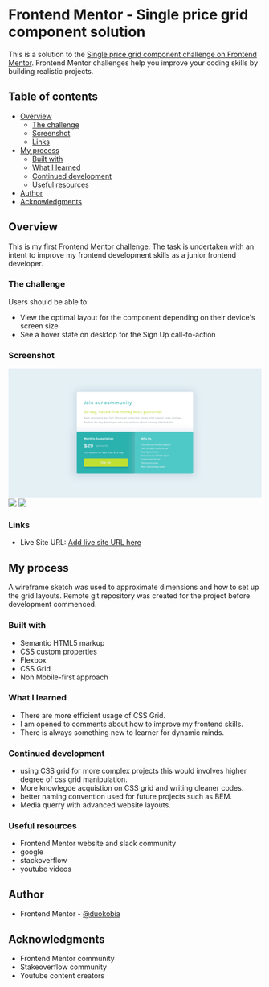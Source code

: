 
# Frontend Mentor - Single price grid component solution

This is a solution to the [Single price grid component challenge on Frontend Mentor](https://www.frontendmentor.io/challenges/single-price-grid-component-5ce41129d0ff452fec5abbbc). Frontend Mentor challenges help you improve your coding skills by building realistic projects. 

## Table of contents

- [Overview](#overview)
  - [The challenge](#the-challenge)
  - [Screenshot](#screenshot)
  - [Links](#links)
- [My process](#my-process)
  - [Built with](#built-with)
  - [What I learned](#what-i-learned)
  - [Continued development](#continued-development)
  - [Useful resources](#useful-resources)
- [Author](#author)
- [Acknowledgments](#acknowledgments)


## Overview
This is my first Frontend Mentor challenge. The task is undertaken with an intent to improve my frontend development skills as a junior frontend developer.

### The challenge

Users should be able to:

- View the optimal layout for the component depending on their device's screen size
- See a hover state on desktop for the Sign Up call-to-action

### Screenshot

![](./images/desktopscreenshot.png)
![](./images/mobilescreenone.png)
![](./images/mobilescreentwo.png)


### Links

- Live Site URL: [Add live site URL here](https://duokobia.github.io/single-price-grid-component/)


## My process

A wireframe sketch was used to approximate dimensions and how to set up the grid layouts. Remote git repository was created for the project before development commenced.

### Built with

- Semantic HTML5 markup
- CSS custom properties
- Flexbox
- CSS Grid
- Non Mobile-first approach 

### What I learned

- There are more efficient usage of CSS Grid. 
- I am opened to comments about how to improve my frontend skills. 
- There is always something new to learner for dynamic minds.


### Continued development

- using CSS grid for more complex projects this would involves higher degree of css grid manipulation.
- More knowlegde acquistion on CSS grid and writing cleaner codes. 
- better naming convention used for future projects such as BEM.
- Media querry with advanced website layouts.

### Useful resources

- Frontend Mentor website and slack community
- google
- stackoverflow
- youtube videos

## Author

- Frontend Mentor - [@duokobia](https://www.frontendmentor.io/profile/duokobia)

## Acknowledgments

- Frontend Mentor community
- Stakeoverflow community
- Youtube content creators



